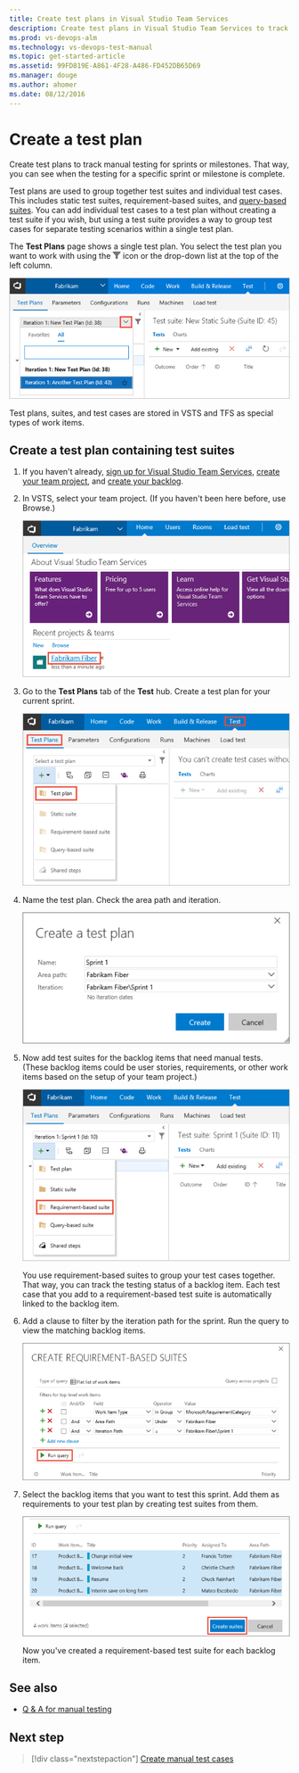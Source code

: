 ```yaml
---
title: Create test plans in Visual Studio Team Services
description: Create test plans in Visual Studio Team Services to track manual tests during sprints or milestones
ms.prod: vs-devops-alm
ms.technology: vs-devops-test-manual
ms.topic: get-started-article
ms.assetid: 99FD819E-A861-4F28-A486-FD452DB65D69
ms.manager: douge
ms.author: ahomer
ms.date: 08/12/2016
---
```


# Create a test plan

Create test plans to track manual testing 
for sprints or milestones. That way, 
you can see when the testing for a 
specific sprint or milestone is complete.

Test plans are used to group together test suites and individual test cases.
This includes static test suites, requirement-based suites, and
[query-based suites](../reference-qa.md#query-based-suites). You can add individual test cases to a test plan without creating
a test suite if you wish, but using a test suite provides a way to group
test cases for separate testing scenarios within a single test plan.

The **Test Plans** page shows a single test plan. You select the test plan
you want to work with using the ![filter-icon](_img/create-a-test-plan/filter-icon.png)
icon or the drop-down list at the top of the left column.

![Selecting a test plan from the drop-down list](_img/create-a-test-plan/select-test-plan.png)

Test plans, suites, and test cases are stored in VSTS and TFS
as special types of work items.

## Create a test plan containing test suites  

1. If you haven't already, 
[sign up for Visual Studio Team Services](https://www.visualstudio.com/products/visual-studio-team-services-vs), 
[create your team project](../../accounts/account-management.md), 
and [create your backlog](../../work/backlogs/create-your-backlog.md). 

1. In VSTS, select your team project. 
   (If you haven't been here before, use Browse.)

   ![Select team project from account overview page](_img/create-a-test-plan/SelectTeamProject.png)

1. Go to the **Test Plans** tab of the **Test** hub. Create a test plan for your current sprint.

   ![In test plan explorer, open the New (+) list, then click Test plan](_img/create-a-test-plan/CreateATestPlan1a.png)

1. Name the test plan. Check the area path and iteration.

   ![Add test plan details, then click Create](_img/create-a-test-plan/CreateATestPlan2.png) 

1. Now add test suites for the backlog items that need manual tests. 
   (These backlog items could be user stories, requirements, or other 
   work items based on the setup of your team project.)

   ![In test plan explorer pane, New (+) list, then click Requirement-based suite](_img/create-a-test-plan/AddRequirementSuitesToTestPlan.png) 

   You use requirement-based suites to group your test cases together. 
   That way, you can track the testing status of a backlog item. 
   Each test case that you add to a requirement-based test suite is 
   automatically linked to the backlog item.

1. Add a clause to filter by the iteration path for the sprint. 
   Run the query to view the matching backlog items.

   ![Add clause to filter by iteration, then run query to view results](_img/create-a-test-plan/AddRequirementSuitesToTestPlan2.png)

1. Select the backlog items that you want to test this sprint. 
   Add them as requirements to your test plan by creating test suites from them.

   ![Select backlog items, then click Create suites](_img/create-a-test-plan/AddRequirementSuitesToTestPlan3.png)

   Now you've created a requirement-based test suite for each backlog item.
   
## See also

*  [Q &amp; A for manual testing](../reference-qa.md#testplans)

##  Next step

> [!div class="nextstepaction"]
> [Create manual test cases](create-test-cases.md#test-cases) 
